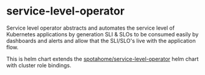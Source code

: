 # service-level-operator

Service level operator abstracts and automates the service level of Kubernetes applications by generation SLI & SLOs to be consumed easily by dashboards and alerts and allow that the SLI/SLO's live with the application flow.

This is helm chart extends the [spotahome/service-level-operator](https://github.com/spotahome/service-level-operator ) helm chart with cluster role bindings.
